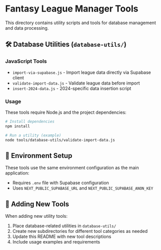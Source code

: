 # Fantasy League Manager Tools

This directory contains utility scripts and tools for database management and data processing.

## 🛠️ Database Utilities (`database-utils/`)

### JavaScript Tools
- `import-via-supabase.js` - Import league data directly via Supabase client
- `validate-import-data.js` - Validate league data before import
- `insert-2024-data.js` - 2024-specific data insertion script

### Usage
These tools require Node.js and the project dependencies:

```bash
# Install dependencies
npm install

# Run a utility (example)
node tools/database-utils/validate-import-data.js
```

## 🔧 Environment Setup
These tools use the same environment configuration as the main application:
- Requires `.env` file with Supabase configuration
- Uses `NEXT_PUBLIC_SUPABASE_URL` and `NEXT_PUBLIC_SUPABASE_ANON_KEY`

## 📝 Adding New Tools
When adding new utility tools:
1. Place database-related utilities in `database-utils/`
2. Create new subdirectories for different tool categories as needed
3. Update this README with new tool descriptions
4. Include usage examples and requirements